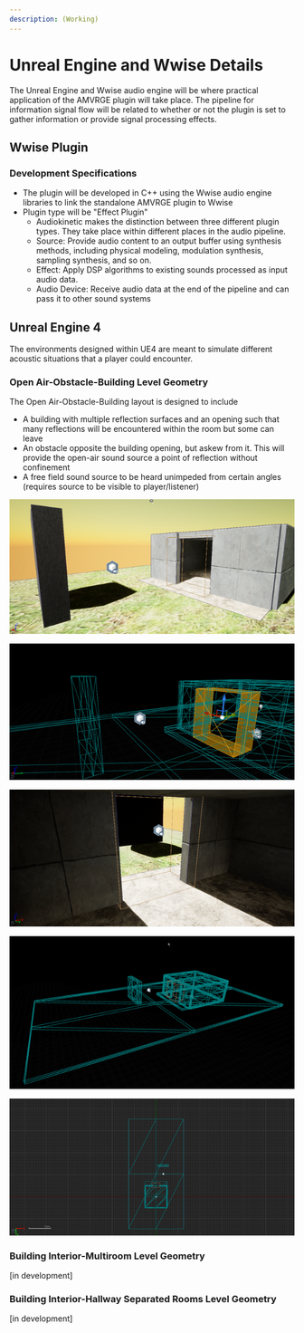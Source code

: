 ```yaml
---
description: (Working)
---
```


# Unreal Engine and Wwise Details


The Unreal Engine and Wwise audio engine will be where practical application of the AMVRGE plugin will take place. The pipeline for information signal flow will be related to whether or not the plugin is set to gather information or provide signal processing effects.
## Wwise Plugin

### Development Specifications

* The plugin will be developed in C++ using the Wwise audio engine libraries to link the standalone AMVRGE plugin to Wwise
* Plugin type will be "Effect Plugin"
  * Audiokinetic makes the distinction between three different plugin types. They take place within different places in the audio pipeline.
  * Source: Provide audio content to an output buffer using synthesis methods, including physical modeling, modulation synthesis, sampling synthesis, and so on.
  * Effect: Apply DSP algorithms to existing sounds processed as input audio data.
  * Audio Device: Receive audio data at the end of the pipeline and can pass it to other sound systems

## Unreal Engine 4

The environments designed within UE4 are meant to simulate different acoustic situations that a player could encounter. 

### Open Air-Obstacle-Building Level Geometry

The Open Air-Obstacle-Building layout is designed to include

* A building with multiple reflection surfaces and an opening such that many reflections will be encountered within the room but some can leave
* An obstacle opposite the building opening, but askew from it. This will provide the open-air sound source a point of reflection without confinement
* A free field sound source to be heard unimpeded from certain angles \(requires source to be visible to player/listener\)

![Exterior Box Level with Emitter in view and Acoustic Portal outlined](../.gitbook/assets/exterior-box_lit-with-obstacle.png)

![Brush Wireframe of Exterior View with prominent Acoustic Portal outline](../.gitbook/assets/close-up_brush-wireframe-with-acoustic-portal.png)



![Interior Box with Emitter in view and Acoustic Portal outlined](../.gitbook/assets/interior-box_lit.png)

![Wide Angle Brush Wireframe of entire space](../.gitbook/assets/wide-angle_brush-wireframe.png)

![Top Down Brush Wireframe View](../.gitbook/assets/top-down_brush-wireframe.png)

### Building Interior-Multiroom Level Geometry

\[in development\]

### Building Interior-Hallway Separated Rooms Level Geometry

\[in development\]


